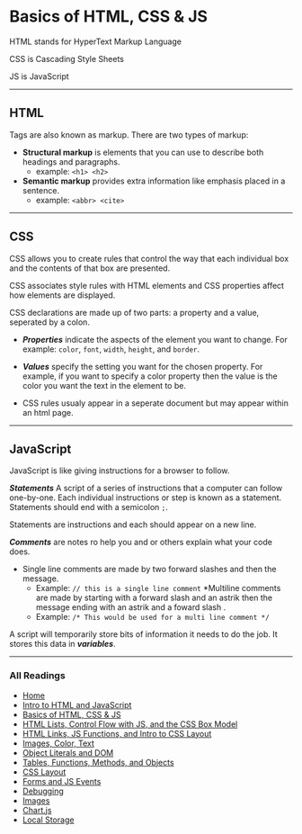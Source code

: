 # Basics of HTML, CSS & JS

HTML stands for HyperText Markup Language

CSS is Cascading Style Sheets

JS is JavaScript

***

## HTML

Tags are also known as markup. There are two types of markup:

* **Structural markup** is elements that you can use to describe both headings and paragraphs.
  * example: `<h1> <h2>`
* **Semantic markup** provides extra information like emphasis placed in a sentence.
  * example: `<abbr> <cite>`

***

## CSS

CSS allows you to create rules that control the way that each individual box and the contents of that box are presented.

CSS associates style rules with HTML elements and CSS properties affect how elements are displayed.

CSS declarations are made up of two parts: a property and a value, seperated by a colon.

* ***Properties*** indicate the aspects of the element you want to change. For example: `color`, `font`, `width`, `height`, and `border`.

* ***Values*** specify the setting you want for the chosen property. For example, if you want to specify a color property then the value is the color you want the text in the element to be.

* CSS rules usualy appear in a seperate document but may appear within an html page.

***

## JavaScript

JavaScript is like giving instructions for a browser to follow.

***Statements*** A script of a series of instructions that a computer can follow one-by-one. Each individual instructions or step is known as a statement. Statements should end with a semicolon `;`.

Statements are instructions and each should appear on a new line.

***Comments*** are notes ro help you and or others explain what your code does.

* Single line comments are made by two forward slashes and then the message.
  * Example:  `// this is a single line comment`
*Multiline comments are made by starting with a forward slash and an astrik then the message ending with an astrik and a foward slash .
  * Example: `/* This would be used for a multi line comment */`

A script will temporarily store bits of information it needs to do the job. It stores this data in ***variables***.

***

### All Readings

* [Home](README.md)
* [Intro to HTML and JavaScript](class-01.md)
* [Basics of HTML, CSS & JS](class-02.md)
* [HTML Lists, Control Flow with JS, and the CSS Box Model](class-03.md)
* [HTML Links, JS Functions, and Intro to CSS Layout](class-04.md)
* [Images, Color, Text](class-05.md)
* [Object Literals and DOM](class-06.md)
* [Tables, Functions, Methods, and Objects](class-07.md)
* [CSS Layout](class-08.md)
* [Forms and JS Events](class-09.md)
* [Debugging](class-10.md)
* [Images](class-11.md)
* [Chart.js](class-12.md)
* [Local Storage](class-13.md)
